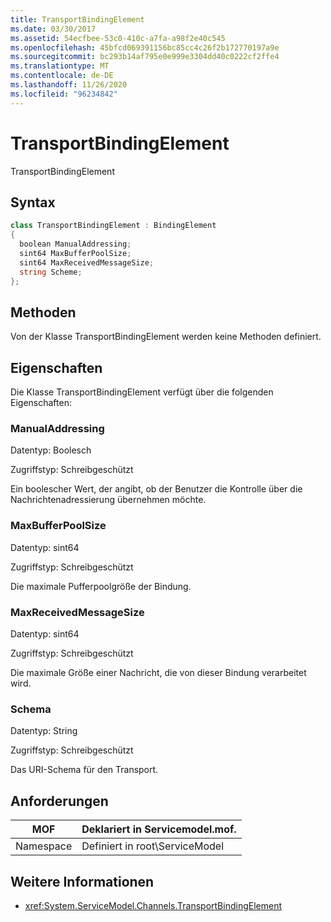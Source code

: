 ```yaml
---
title: TransportBindingElement
ms.date: 03/30/2017
ms.assetid: 54ecfbee-53c0-410c-a7fa-a98f2e40c545
ms.openlocfilehash: 45bfcd069391156bc85cc4c26f2b172770197a9e
ms.sourcegitcommit: bc293b14af795e0e999e3304dd40c0222cf2ffe4
ms.translationtype: MT
ms.contentlocale: de-DE
ms.lasthandoff: 11/26/2020
ms.locfileid: "96234842"
---
```

# <a name="transportbindingelement"></a>TransportBindingElement

TransportBindingElement  
  
## <a name="syntax"></a>Syntax  
  
```csharp
class TransportBindingElement : BindingElement  
{  
  boolean ManualAddressing;  
  sint64 MaxBufferPoolSize;  
  sint64 MaxReceivedMessageSize;  
  string Scheme;  
};  
```  
  
## <a name="methods"></a>Methoden  

 Von der Klasse TransportBindingElement werden keine Methoden definiert.  
  
## <a name="properties"></a>Eigenschaften  

 Die Klasse TransportBindingElement verfügt über die folgenden Eigenschaften:  
  
### <a name="manualaddressing"></a>ManualAddressing  

 Datentyp: Boolesch  
  
 Zugriffstyp: Schreibgeschützt  
  
 Ein boolescher Wert, der angibt, ob der Benutzer die Kontrolle über die Nachrichtenadressierung übernehmen möchte.  
  
### <a name="maxbufferpoolsize"></a>MaxBufferPoolSize  

 Datentyp: sint64  
  
 Zugriffstyp: Schreibgeschützt  
  
 Die maximale Pufferpoolgröße der Bindung.  
  
### <a name="maxreceivedmessagesize"></a>MaxReceivedMessageSize  

 Datentyp: sint64  
  
 Zugriffstyp: Schreibgeschützt  
  
 Die maximale Größe einer Nachricht, die von dieser Bindung verarbeitet wird.  
  
### <a name="scheme"></a>Schema  

 Datentyp: String  
  
 Zugriffstyp: Schreibgeschützt  
  
 Das URI-Schema für den Transport.  
  
## <a name="requirements"></a>Anforderungen  
  
|MOF|Deklariert in Servicemodel.mof.|  
|---------|-----------------------------------|  
|Namespace|Definiert in root\ServiceModel|  
  
## <a name="see-also"></a>Weitere Informationen

- <xref:System.ServiceModel.Channels.TransportBindingElement>
